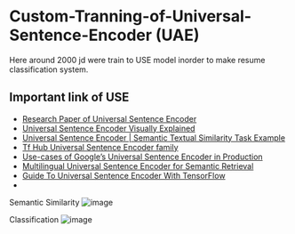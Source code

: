 # Custom-Tranning-of-Universal-Sentence-Encoder (UAE)
 Here around 2000 jd were train to USE model inorder to make resume classification system.
 
 ## Important link of USE
 * [Research Paper of Universal Sentence Encoder](https://static.googleusercontent.com/media/research.google.com/en//pubs/archive/46808.pdf)
 * [Universal Sentence Encoder Visually Explained](https://amitness.com/2020/06/universal-sentence-encoder/)
 * [Universal Sentence Encoder | Semantic Textual Similarity Task Example
](https://www.tensorflow.org/hub/tutorials/semantic_similarity_with_tf_hub_universal_encoder)
 * [Tf Hub Universal Sentence Encoder family](https://tfhub.dev/google/universal-sentence-encoder/4)
 * [Use-cases of Google’s Universal Sentence Encoder in Production](https://towardsdatascience.com/use-cases-of-googles-universal-sentence-encoder-in-production-dd5aaab4fc15)
 * [Multilingual Universal Sentence Encoder for Semantic Retrieval](https://ai.googleblog.com/2019/07/multilingual-universal-sentence-encoder.html)
 * [Guide To Universal Sentence Encoder With TensorFlow](https://analyticsindiamag.com/guide-to-universal-sentence-encoder-with-tensorflow/)
 * []()
 
 
 
Semantic Similarity
![image](https://user-images.githubusercontent.com/21165474/210224341-4eafe6a5-aead-46cb-a8bc-182c21e338bc.png)

Classification
![image](https://user-images.githubusercontent.com/21165474/210224347-1f033ae3-9004-4ab5-bee3-24d07dd86483.png)
